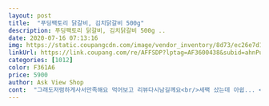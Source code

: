 ```yaml
---
layout: post 
title:  "푸딩팩토리 닭갈비, 김치닭갈비 500g" 
description: 푸딩팩토리 닭갈비, 김치닭갈비 500g ..
date: 2020-07-16 07:13:16 
img: https://static.coupangcdn.com/image/vendor_inventory/8d73/ec26e7d11797b396aeb995e6f66ff5b77b7e2edce9075491d56623f6b1e0.jpg 
linkUrl: https://link.coupang.com/re/AFFSDP?lptag=AF3600438&subid=ahnPublicAsk&pageKey=219618457&itemId=682355577&vendorItemId=4754439962&traceid=V0-113-61a3fbb4c009c750 
categories: [1012] 
color: F361A6 
price: 5900 
author: Ask View Shop 
cont:  "그래도저렴하게사서만족해요 먹어보고 리뷰다시남길께요<br/>세팩 샀는데 아쉽... <br/>... <br/><br/>양배추랑 떡이랑 고구마랑 넣고 해도 될 정도의 간이구요<br/>양이마니적어보여요 두개주문했는데 둘이서두개다먹을거같아요<br/>오자마자 뜯어서 양파만 넣고 후다닥했는데<br/>이것은 넘나 맛나네요<br/>진짜 맛나네요<br/>진짜 맛나요,,<br/>첨에 양보고 적은가 했는데 떡,양배추,미나리,양파 많이넣고 볶았더니 둘이 먹기에 양이 알맞네요 대신 밥볶을 양념은 안남았어요 기름을 두르고 마늘 넣고  닭갈비 넣으니 수분이 코팅되서 안나온듯요 맛있어요 !!<br/>" 
---
```

